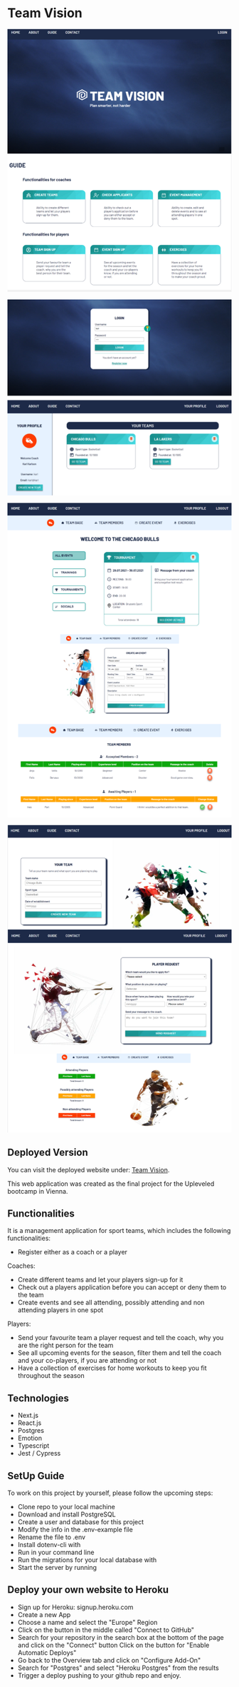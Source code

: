 # Team Vision

![Screenshot 1](./public/images/Screenshot1.PNG)

![Screenshot 2](./public/images/Screenshot2.PNG)

![Screenshot 3](./public/images/Screenshot3.PNG)

![Screenshot 4](./public/images/Screenshot4.PNG)

## Deployed Version

You can visit the deployed website under:
[Team Vision]().

This web application was created as the final project for the Upleveled bootcamp in Vienna.

## Functionalities

It is a management application for sport teams, which includes the following functionalities:

- Register either as a coach or a player

Coaches:

- Create different teams and let your players sign-up for it
- Check out a players application before you can accept or deny them to the team
- Create events and see all attending, possibly attending and non attending players in one spot

Players:

- Send your favourite team a player request and tell the coach, why you are the right person for the team
- See all upcoming events for the season, filter them and tell the coach and your co-players, if you are attending or not
- Have a collection of exercises for home workouts to keep you fit throughout the season

## Technologies

- Next.js
- React.js
- Postgres
- Emotion
- Typescript
- Jest / Cypress

## SetUp Guide

To work on this project by yourself, please follow the upcoming steps:

- Clone repo to your local machine
- Download and install PostgreSQL
- Create a user and database for this project
- Modify the info in the .env-example file
- Rename the file to .env
- Install dotenv-cli with <yarn global add dotenv-cli>
- Run <yarn install> in your command line
- Run the migrations for your local database with <yarn migrateup>
- Start the server by running <yarn dev>

## Deploy your own website to Heroku

- Sign up for Heroku: signup.heroku.com
- Create a new App
- Choose a name and select the "Europe" Region
- Click on the button in the middle called "Connect to GitHub"
- Search for your repository in the search box at the bottom of the page and click on the "Connect" button Click on the button for "Enable Automatic Deploys"
- Go back to the Overview tab and click on "Configure Add-On"
- Search for "Postgres" and select "Heroku Postgres" from the results
- Trigger a deploy pushing to your github repo and enjoy.
